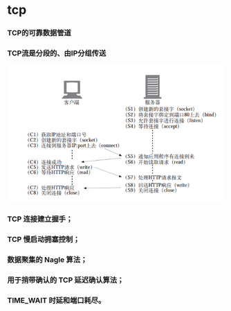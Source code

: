 # tcp

### TCP的可靠数据管道
### TCP流是分段的、由IP分组传送 
![](./assets/1.png)

### TCP 连接建立握手； 
### TCP 慢启动拥塞控制； 
### 数据聚集的 Nagle 算法； 
### 用于捎带确认的 TCP 延迟确认算法； 
### TIME_WAIT 时延和端口耗尽。